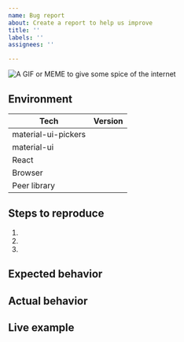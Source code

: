 ```yaml
---
name: Bug report
about: Create a report to help us improve
title: ''
labels: ''
assignees: ''

---
```


<!-- Thanks so much for your time taking to open an issue, your work is appreciated! ❤️ -->

<!-- If you don't mind add a fun gif or meme, but no pressure -->
![A GIF or MEME to give some spice of the internet](url)

## Environment

| Tech                | Version |
|---------------------|---------|
| material-ui-pickers |         |
| material-ui         |         |
| React               |         |
| Browser             |         |
| Peer library        |         | <!-- date-fns, luxon or moment and version  -->

## Steps to reproduce
1.
2.
3.

## Expected behavior
<!-- What behavior do you expect? -->

## Actual behavior
<!-- What behavior do you see? -->

## Live example
<!--
 Live examples help us to investigate bugs and save our time.
 Please try to make this example as simple as possible.
 To create an example you can fork this playground:
 https://codesandbox.io/s/o7oojxx1pq
-->

